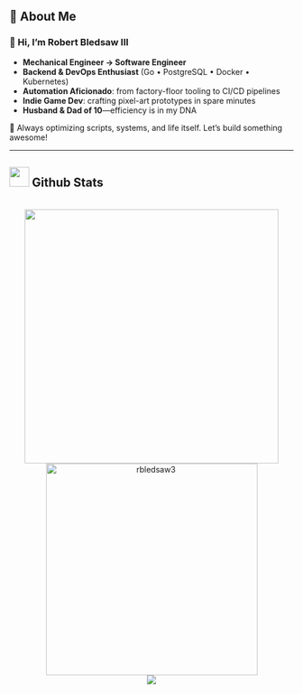 ## 🧠 About Me

### 👋 Hi, I’m Robert Bledsaw III  
- **Mechanical Engineer → Software Engineer**  
- **Backend & DevOps Enthusiast** (Go • PostgreSQL • Docker • Kubernetes)  
- **Automation Aficionado**: from factory-floor tooling to CI/CD pipelines  
- **Indie Game Dev**: crafting pixel-art prototypes in spare minutes  
- **Husband & Dad of 10**—efficiency is in my DNA  

🚀 Always optimizing scripts, systems, and life itself. Let’s build something awesome!

---

## <img src="https://media.giphy.com/media/iY8CRBdQXODJSCERIr/giphy.gif" width="35"><b> Github Stats </b>
<br>

<div align="center">
    <a href="https://github.com/rbledsaw3/">
    <img src="https://github-readme-stats.vercel.app/api/?username=rbledsaw3&include_all_commits=true&count_private=true&show_icons=true&line_height=20&title_color=7A7ADB&icon_color=2234AE&text_color=D3D3D3&bg_color=0,000000,130F40" width="450"/>
    <br>
    <img src="https://github-readme-stats.vercel.app/api/top-langs?username=rbledsaw3&show_icons=true&locale=en&layout=compact&line_height=20&title_color=7A7ADB&icon_color=2234AE&text_color=D3D3D3&bg_color=0,000000,130F40" width="375"  alt="rbledsaw3"/>
    <br>
    <img src="https://komarev.com/ghpvc/?username=rbledsaw3&label=profile+views&color=ff0c00&style=flat">
    </a>
</div>
